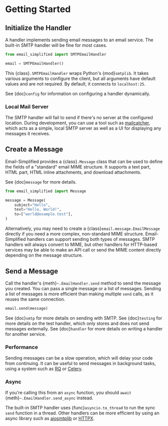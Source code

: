 # Getting Started

## Initialize the Handler

A handler implements sending email messages to an email service. The built-in
SMTP handler will be fine for most cases.

```python
from email_simplified import SMTPEmailHandler

email = SMTPEmailHandler()
```

This {class}`.SMTPEmailHandler` wraps Python's {mod}`smtplib`. It takes various
arguments to configure the client, but all arguments have default values and are
not required. By default, it connects to `localhost:25`.

See {doc}`config` for information on configuring a handler dynamically.

### Local Mail Server

The SMTP handler will fail to send if there's no server at the configured
location. During development, you can use a tool such as [mailcatcher], which
acts as a simple, local SMTP server as well as a UI for displaying any messages
it receives.

[mailcatcher]: https://github.com/sj26/mailcatcher

## Create a Message

Email-Simplified provides a {class}`.Message` class that can be used to define
the fields of a "standard" email MIME structure. It supports a text part, HTML
part, HTML inline attachments, and download attachments.

See {doc}`message` for more details.

```python
from email_simplified import Message

message = Message(
    subject="Hello",
    text="Hello, World!",
    to=["world@example.test"],
)
```

Alternatively, you may need to create a {class}`email.message.EmailMessage`
directly if you need a more complex, non-standard MIME structure.
Email-Simplified handlers can support sending both types of messages. SMTP
handlers will always convert to MIME, but other handlers for HTTP-based services
may be able to make an API call or send the MIME content directly depending on
the message structure.

## Send a Message

Call the handler's {meth}`~.EmailHandler.send` method to send the message you
created. You can pass a single message or a list of messages. Sending a list
of messages is more efficient than making multiple `send` calls, as it reuses
the same connection.

```python
email.send(message)
```

See {doc}`smtp` for more details on sending with SMTP. See {doc}`testing` for
more details on the test handler, which only stores and does not send messages
externally. See {doc}`handler` for more details on writing a handler for another
service.

### Performance

Sending messages can be a slow operation, which will delay your code from
continuing. It can be useful to send messages in background tasks, using a
system such as [RQ] or [Celery].

[RQ]: https://python-rq.org
[Celery]: https://docs.celeryq.dev

### Async

If you're calling this from an `async` function, you should `await`
{meth}`~.EmailHandler.send_async` instead.

The built-in SMTP handler uses {func}`asyncio.to_thread` to run the sync `send`
function in a thread. Other handlers can be more efficient by using an async
library such as [aiosmtplib] or [HTTPX].

[aiosmtplib]: https://pypi.org/project/aiosmtplib/
[HTTPX]: https://www.python-httpx.org
